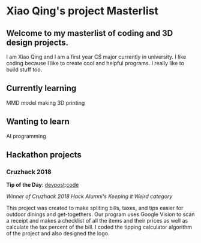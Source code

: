 # Xiao Qing's project Masterlist

## Welcome to my masterlist of coding and 3D design projects.
I am Xiao Qing and I am a first year CS major currently in university. I like coding because I like to create cool and helpful programs. I really like to build stuff too.

## Currently learning

MMD model making
3D printing

## Wanting to learn

AI programming

## Hackathon projects

### Cruzhack 2018

**Tip of the Day**: [devpost](https://devpost.com/software/tip-of-the-day):[code](https://github.com/Xyuubao/Tip-Of-the-Day)

_Winner of Cruzhack 2018 Hack Alumni's Keeping it Weird category_

This project was created to make spliting bills, taxes, and tips easier for outdoor dinings and get-togethers. Our program uses Google Vision to scan a receipt and makes a checklist of all the items and their prices as well as calculate the tax percent of the bill. I coded the tipping calculator algorithm of the project and also designed the logo.


















